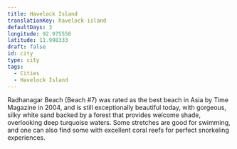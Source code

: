 ```yaml
---
title: Havelock Island
translationKey: havelock-island
defaultDays: 3
longitude: 92.975556
latitude: 11.998333
draft: false
id: city
type: city
tags:
  - Cities
  - Havelock Island
---
```

Radhanagar Beach (Beach #7) was rated as the best beach in Asia by Time Magazine in 2004, and is still exceptionally beautiful today, with gorgeous, silky white sand backed by a forest that provides welcome shade, overlooking deep turquoise waters. Some stretches are good for swimming, and one can also find some with excellent coral reefs for perfect snorkeling experiences.